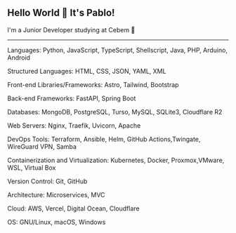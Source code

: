 ## Hello World 👋 It's Pablo!

I'm a Junior Developer studying at Cebem 🏫

------

Languages: Python, JavaScript, TypeScript, Shellscript, Java, PHP, Arduino, Android

Structured Languages: HTML, CSS, JSON, YAML, XML

Front-end Libraries/Frameworks: Astro, Tailwind, Bootstrap

Back-end Frameworks: FastAPI, Spring Boot

Databases: MongoDB, PostgreSQL, Turso, MySQL, SQLite3, Cloudflare R2

Web Servers: Nginx, Traefik, Uvicorn, Apache

DevOps Tools: Terraform, Ansible, Helm, GitHub Actions,Twingate, WireGuard VPN, Samba

Containerization and Virtualization: Kubernetes, Docker, Proxmox,VMware, WSL, Virtual Box

Version Control: Git, GitHub

Architecture: Microservices, MVC

Cloud: AWS, Vercel, Digital Ocean, Cloudflare

OS: GNU/Linux, macOS, Windows
